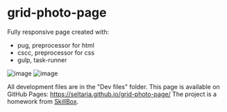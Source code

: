 # grid-photo-page

Fully responsive page created with:
- pug, preprocessor for html
- cscc, preprocessor for css
- gulp, task-runner

![image](https://user-images.githubusercontent.com/94777746/209078058-d3f213ca-5302-443c-b9df-1c6d34f5f27b.png)
![image](https://user-images.githubusercontent.com/94777746/209078106-971d1fb5-5d3b-4c4c-9bc6-4804ceaec904.png)

All development files are in the "Dev files" folder.
This page is available on GitHub Pages: https://seltaria.github.io/grid-photo-page/
The project is a homework from [SkillBox](https://skillbox.ru/).
